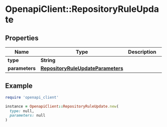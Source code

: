# OpenapiClient::RepositoryRuleUpdate

## Properties

| Name | Type | Description | Notes |
| ---- | ---- | ----------- | ----- |
| **type** | **String** |  |  |
| **parameters** | [**RepositoryRuleUpdateParameters**](RepositoryRuleUpdateParameters.md) |  | [optional] |

## Example

```ruby
require 'openapi_client'

instance = OpenapiClient::RepositoryRuleUpdate.new(
  type: null,
  parameters: null
)
```

